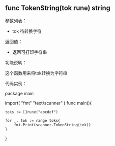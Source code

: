 ## func TokenString(tok rune) string

参数列表：

- tok 待转换字符

返回值：

- 返回可打印字符串

功能说明：

这个函数用来将tok转换为字符串

代码实例：

package main

import(
	"fmt"
	"text/scanner"
)
func main(){

	toks := []rune("abcdef")

	for _, tok := range toks{
		fmt.Print(scanner.TokenString(tok))
	}
}

